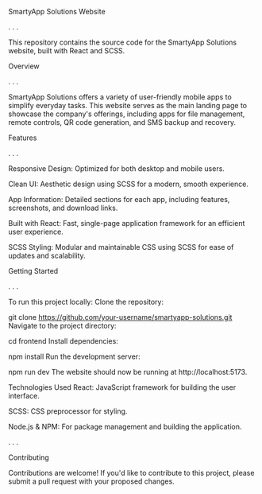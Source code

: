 SmartyApp Solutions Website

.
.
.

This repository contains the source code for the SmartyApp Solutions website, built with React and SCSS.

Overview

.
.
.

SmartyApp Solutions offers a variety of user-friendly mobile apps to simplify everyday tasks. This website serves as the main landing page to showcase the company's offerings, including apps for file management, remote controls, QR code generation, and SMS backup and recovery.

Features

.
.
.

Responsive Design: Optimized for both desktop and mobile users.

Clean UI: Aesthetic design using SCSS for a modern, smooth experience.

App Information: Detailed sections for each app, including features, screenshots, and download links.

Built with React: Fast, single-page application framework for an efficient user experience.

SCSS Styling: Modular and maintainable CSS using SCSS for ease of updates and scalability.

Getting Started

.
.
.


To run this project locally:
Clone the repository:

git clone https://github.com/your-username/smartyapp-solutions.git
Navigate to the project directory:

cd frontend 
Install dependencies:


npm install
Run the development server:


npm run dev 
The website should now be running at http://localhost:5173.

Technologies Used
React: JavaScript framework for building the user interface.

SCSS: CSS preprocessor for styling.

Node.js & NPM: For package management and building the application.

.
.
.


Contributing

Contributions are welcome! If you'd like to contribute to this project, please submit a pull request with your proposed changes.
